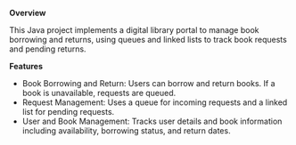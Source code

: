 **Overview**
<p>This Java project implements a digital library portal to manage book borrowing and returns, using queues and linked lists to track book requests and pending returns.</p>

**Features**
 - Book Borrowing and Return: Users can borrow and return books. If a book is unavailable, requests are queued.
 - Request Management: Uses a queue for incoming requests and a linked list for pending requests.
 - User and Book Management: Tracks user details and book information including availability, borrowing status, and return dates.
